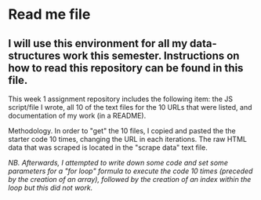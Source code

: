 <h1> Read me file </h1>
<h2> I will use this environment for all my data-structures work this semester. Instructions on how to read this repository can be found in this file. </h2>

This week 1 assignment repository includes the following item: the JS script/file I wrote, all 10 of the text files for the 10 URLs that were listed, and documentation of my work (in a README).

Methodology. In order to "get" the 10 files, I copied and pasted the the starter code 10 times, changing the URL in each iterations. The raw HTML data that was scraped is located in the "scrape data" text file.

_NB. Afterwards, I attempted to write down some code and set some parameters for a "for loop" formula to execute the code 10 times (preceded by the creation of an array), followed by the creation of an index within the loop but this did not work._
